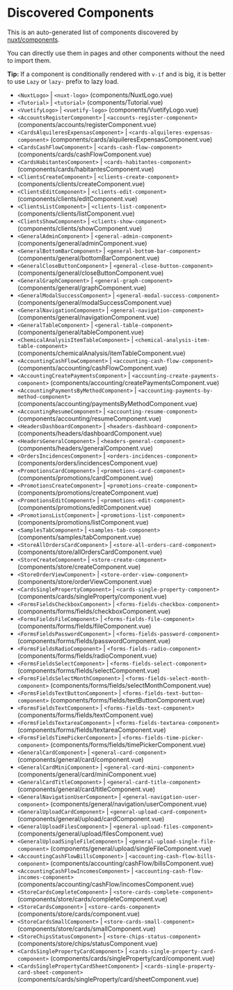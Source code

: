 # Discovered Components

This is an auto-generated list of components discovered by [nuxt/components](https://github.com/nuxt/components).

You can directly use them in pages and other components without the need to import them.

**Tip:** If a component is conditionally rendered with `v-if` and is big, it is better to use `Lazy` or `lazy-` prefix to lazy load.

- `<NuxtLogo>` | `<nuxt-logo>` (components/NuxtLogo.vue)
- `<Tutorial>` | `<tutorial>` (components/Tutorial.vue)
- `<VuetifyLogo>` | `<vuetify-logo>` (components/VuetifyLogo.vue)
- `<AccountsRegisterComponent>` | `<accounts-register-component>` (components/accounts/registerComponent.vue)
- `<CardsAlquileresExpensasComponent>` | `<cards-alquileres-expensas-component>` (components/cards/alquileresExpensasComponent.vue)
- `<CardsCashFlowComponent>` | `<cards-cash-flow-component>` (components/cards/cashFlowComponent.vue)
- `<CardsHabitantesComponent>` | `<cards-habitantes-component>` (components/cards/habitantesComponent.vue)
- `<ClientsCreateComponent>` | `<clients-create-component>` (components/clients/createComponent.vue)
- `<ClientsEditComponent>` | `<clients-edit-component>` (components/clients/editComponent.vue)
- `<ClientsListComponent>` | `<clients-list-component>` (components/clients/listComponent.vue)
- `<ClientsShowComponent>` | `<clients-show-component>` (components/clients/showComponent.vue)
- `<GeneralAdminComponent>` | `<general-admin-component>` (components/general/adminComponent.vue)
- `<GeneralBottomBarComponent>` | `<general-bottom-bar-component>` (components/general/bottomBarComponent.vue)
- `<GeneralCloseButtonComponent>` | `<general-close-button-component>` (components/general/closeButtonComponent.vue)
- `<GeneralGraphComponent>` | `<general-graph-component>` (components/general/graphComponent.vue)
- `<GeneralModalSuccessComponent>` | `<general-modal-success-component>` (components/general/modalSuccessComponent.vue)
- `<GeneralNavigationComponent>` | `<general-navigation-component>` (components/general/navigationComponent.vue)
- `<GeneralTableComponent>` | `<general-table-component>` (components/general/tableComponent.vue)
- `<ChemicalAnalysisItemTableComponent>` | `<chemical-analysis-item-table-component>` (components/chemicalAnalysis/itemTableComponent.vue)
- `<AccountingCashFlowComponent>` | `<accounting-cash-flow-component>` (components/accounting/cashFlowComponent.vue)
- `<AccountingCreatePaymentsComponent>` | `<accounting-create-payments-component>` (components/accounting/createPaymentsComponent.vue)
- `<AccountingPaymentsByMethodComponent>` | `<accounting-payments-by-method-component>` (components/accounting/paymentsByMethodComponent.vue)
- `<AccountingResumeComponent>` | `<accounting-resume-component>` (components/accounting/resumeComponent.vue)
- `<HeadersDashboardComponent>` | `<headers-dashboard-component>` (components/headers/dashboardComponent.vue)
- `<HeadersGeneralComponent>` | `<headers-general-component>` (components/headers/generalComponent.vue)
- `<OrdersIncidencesComponent>` | `<orders-incidences-component>` (components/orders/incidencesComponent.vue)
- `<PromotionsCardComponent>` | `<promotions-card-component>` (components/promotions/cardComponent.vue)
- `<PromotionsCreateComponent>` | `<promotions-create-component>` (components/promotions/createComponent.vue)
- `<PromotionsEditComponent>` | `<promotions-edit-component>` (components/promotions/editComponent.vue)
- `<PromotionsListComponent>` | `<promotions-list-component>` (components/promotions/listComponent.vue)
- `<SamplesTabComponent>` | `<samples-tab-component>` (components/samples/tabComponent.vue)
- `<StoreAllOrdersCardComponent>` | `<store-all-orders-card-component>` (components/store/allOrdersCardComponent.vue)
- `<StoreCreateComponent>` | `<store-create-component>` (components/store/createComponent.vue)
- `<StoreOrderViewComponent>` | `<store-order-view-component>` (components/store/orderViewComponent.vue)
- `<CardsSinglePropertyComponent>` | `<cards-single-property-component>` (components/cards/singleProperty/component.vue)
- `<FormsFieldsCheckboxComponent>` | `<forms-fields-checkbox-component>` (components/forms/fields/checkboxComponent.vue)
- `<FormsFieldsFileComponent>` | `<forms-fields-file-component>` (components/forms/fields/fileComponent.vue)
- `<FormsFieldsPasswordComponent>` | `<forms-fields-password-component>` (components/forms/fields/passwordComponent.vue)
- `<FormsFieldsRadioComponent>` | `<forms-fields-radio-component>` (components/forms/fields/radioComponent.vue)
- `<FormsFieldsSelectComponent>` | `<forms-fields-select-component>` (components/forms/fields/selectComponent.vue)
- `<FormsFieldsSelectMonthComponent>` | `<forms-fields-select-month-component>` (components/forms/fields/selectMonthComponent.vue)
- `<FormsFieldsTextButtonComponent>` | `<forms-fields-text-button-component>` (components/forms/fields/textButtonComponent.vue)
- `<FormsFieldsTextComponent>` | `<forms-fields-text-component>` (components/forms/fields/textComponent.vue)
- `<FormsFieldsTextareaComponent>` | `<forms-fields-textarea-component>` (components/forms/fields/textareaComponent.vue)
- `<FormsFieldsTimePickerComponent>` | `<forms-fields-time-picker-component>` (components/forms/fields/timePickerComponent.vue)
- `<GeneralCardComponent>` | `<general-card-component>` (components/general/card/component.vue)
- `<GeneralCardMiniComponent>` | `<general-card-mini-component>` (components/general/card/miniComponent.vue)
- `<GeneralCardTitleComponent>` | `<general-card-title-component>` (components/general/card/titleComponent.vue)
- `<GeneralNavigationUserComponent>` | `<general-navigation-user-component>` (components/general/navigation/userComponent.vue)
- `<GeneralUploadCardComponent>` | `<general-upload-card-component>` (components/general/upload/cardComponent.vue)
- `<GeneralUploadFilesComponent>` | `<general-upload-files-component>` (components/general/upload/filesComponent.vue)
- `<GeneralUploadSingleFileComponent>` | `<general-upload-single-file-component>` (components/general/upload/singleFileComponent.vue)
- `<AccountingCashFlowBillsComponent>` | `<accounting-cash-flow-bills-component>` (components/accounting/cashFlow/billsComponent.vue)
- `<AccountingCashFlowIncomesComponent>` | `<accounting-cash-flow-incomes-component>` (components/accounting/cashFlow/incomesComponent.vue)
- `<StoreCardsCompleteComponent>` | `<store-cards-complete-component>` (components/store/cards/completeComponent.vue)
- `<StoreCardsComponent>` | `<store-cards-component>` (components/store/cards/component.vue)
- `<StoreCardsSmallComponent>` | `<store-cards-small-component>` (components/store/cards/smallComponent.vue)
- `<StoreChipsStatusComponent>` | `<store-chips-status-component>` (components/store/chips/statusComponent.vue)
- `<CardsSinglePropertyCardComponent>` | `<cards-single-property-card-component>` (components/cards/singleProperty/card/component.vue)
- `<CardsSinglePropertyCardSheetComponent>` | `<cards-single-property-card-sheet-component>` (components/cards/singleProperty/card/sheetComponent.vue)
